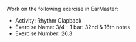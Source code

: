 Work on the following exercise in EarMaster:
- Activity: Rhythm Clapback
- Exercise Name: 3/4 - 1 bar: 32nd & 16th notes
- Exercise Number: 26.3
